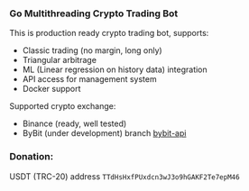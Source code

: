 ### Go Multithreading Crypto Trading Bot

This is production ready crypto trading bot, supports:
- Classic trading (no margin, long only)
- Triangular arbitrage
- ML (Linear regression on history data) integration
- API access for management system
- Docker support

Supported crypto exchange:
- Binance (ready, well tested)
- ByBit (under development) branch [bybit-api](https://github.com/AndreyMashukov/go-crypto-bot/tree/bybit-api)

### Donation:
USDT (TRC-20) address `TTdHsHxfPUxdcn3wJ3o9hGAKF2Te7epM46`
